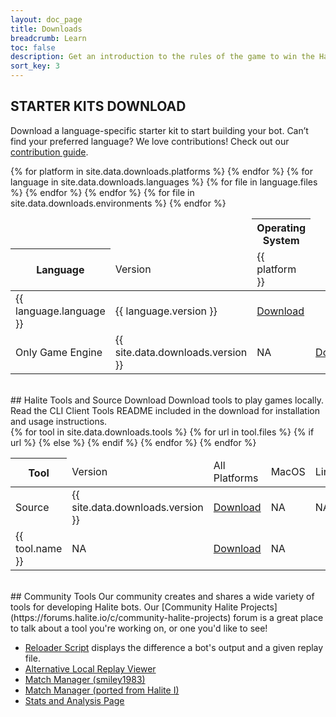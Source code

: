 ```yaml
---
layout: doc_page
title: Downloads
breadcrumb: Learn
toc: false
description: Get an introduction to the rules of the game to win the Halite AI Programming Challenge.
sort_key: 3
---
```


<div class="doc-section" markdown="1">



## STARTER KITS DOWNLOAD
Download a language-specific starter kit to start building your bot. Can’t find your preferred language? We love contributions! Check out our [contribution guide](/learn-programming-challenge/contributing).


<div class="table-container">
    <table class="table">
        <thead>
            <tr>
                <td></td>
                <td></td>
                <th colspan="{{ site.data.downloads.platforms | size }}" class="text-center">Operating System</th>
            </tr>
            <tr>
                <th>Language</th>
                <td>Version</td>
                {% for platform in site.data.downloads.platforms %}
                <td>{{ platform }}</td>
                {% endfor %}
            </tr>
        </thead>
        <tbody>
            {% for language in site.data.downloads.languages %}
            <tr>
                <td>{{ language.language }}</td>
                <td>{{ language.version }}</td>
                {% for file in language.files %}
                <td><a href="{{ site.baseurl }}/{{ file }}" onclick="javascript:handleOutboundLinkClicks('play', 'download','starter-kit');return true;">Download</a></td>
                {% endfor %}
            </tr>
            {% endfor %}
            <tr>
                <td>Only Game Engine</td>
                <td>{{ site.data.downloads.version }}</td>
                <td>NA</td>
                {% for file in site.data.downloads.environments %}
                <td><a href="{{ site.baseurl }}/{{ file }}" onclick="javascript:handleOutboundLinkClicks('play', 'download','starter-kit');return true;">Download</a></td>
                {% endfor %}
            </tr>
        </tbody>
    </table>
</div>
<br>
## Halite Tools and Source Download
Download tools to play games locally. Read the CLI Client Tools README included in the download for installation and usage instructions.


<div class="table-container">
    <table class="table">
        <thead>
            <tr>
                <th>Tool</th>
                <td>Version</td>
                <td>All Platforms</td>
                <td>MacOS</td>
                <td>Linux</td>
                <td>Windows</td>
            </tr>
        </thead>
        <tbody>
            <tr>
                <td>Source</td>
                <td>{{ site.data.downloads.version }}</td>
                <td><a href="{{ site.baseurl }}/{{ site.data.downloads.source }}"  onclick="javascript:handleOutboundLinkClicks('play', 'download','tool');return true;">Download</a></td>
                <td>NA</td>
                <td>NA</td>
                <td>NA</td>
            </tr>
            {% for tool in site.data.downloads.tools %}
            <tr>
                <td>{{ tool.name }}</td>
                <td>NA</td>
                {% for url in tool.files %}
                {% if url %}
                <td><a href="{{ site.baseurl }}/{{ url }}">Download</a></td>
                {% else %}
                <td>NA</td>
                {% endif %}
                {% endfor %}
            </tr>
            {% endfor %}
        </tbody>
    </table>
</div>
<br/>
## Community Tools
Our community creates and shares a wide variety of tools for developing Halite bots. Our [Community Halite Projects](https://forums.halite.io/c/community-halite-projects) forum is a great place to talk about a tool you're working on, or one you'd like to see!

* [Reloader Script](https://forums.halite.io/t/halite-3-reloader-script/120) displays the difference a bot's output and a given replay file.
* [Alternative Local Replay Viewer](https://forums.halite.io/t/fluorine-a-halite-3-replay-viewer/99)
* [Match Manager (smiley1983)](https://gitlab.com/smiley1983/halite3-match-manager)
* [Match Manager (ported from Halite I)](https://github.com/HaliteChallenge/Halite-III/tree/master/tools/manager)
* [Stats and Analysis Page](https://forums.halite.io/t/halite-2018-stats-analysis/830/3)

<br/>

